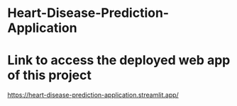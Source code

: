 # Heart-Disease-Prediction-Application
# Link to access the deployed web app of this project 
https://heart-disease-prediction-application.streamlit.app/
